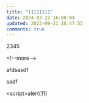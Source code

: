 ```yaml
---
title: "11111111"
date: 2024-03-22 16:00:04
updated: 2023-09-21 16:47:53
comments: true
---
```

2﻿345

<﻿!--more-->

a﻿fdsasdf

<!--a﻿sdfasdf-->

s﻿adf

<﻿script>alert(11)</script>